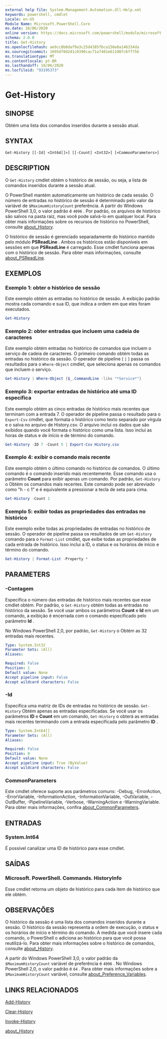 ```yaml
---
external help file: System.Management.Automation.dll-Help.xml
keywords: powershell, cmdlet
Locale: en-US
Module Name: Microsoft.PowerShell.Core
ms.date: 10/06/2020
online version: https://docs.microsoft.com/powershell/module/microsoft.powershell.core/get-history?view=powershell-5.1&WT.mc_id=ps-gethelp
schema: 2.0.0
title: Get-History
ms.openlocfilehash: ae9cc8b0daf9a3c25d4385fbca156e8a146334da
ms.sourcegitcommit: 1695df0d241c0390cac71a7401e61198fc6ff756
ms.translationtype: MT
ms.contentlocale: pt-BR
ms.lasthandoff: 10/06/2020
ms.locfileid: "93195373"
---
```

# Get-History

## SINOPSE
Obtém uma lista dos comandos inseridos durante a sessão atual.

## SYNTAX

```
Get-History [[-Id] <Int64[]>] [[-Count] <Int32>] [<CommonParameters>]
```

## DESCRIPTION

O `Get-History` cmdlet obtém o histórico de sessão, ou seja, a lista de comandos inseridos durante a sessão atual.

O PowerShell mantém automaticamente um histórico de cada sessão. O número de entradas no histórico de sessão é determinado pelo valor da variável de `$MaximumHistoryCount` preferência. A partir do Windows PowerShell 3,0, o valor padrão é `4096` . Por padrão, os arquivos de histórico são salvos na pasta raiz, mas você pode salvá-lo em qualquer local. Para obter mais informações sobre os recursos de histórico no PowerShell, consulte [about_History](About/about_History.md).

O histórico de sessão é gerenciado separadamente do histórico mantido pelo módulo **PSReadLine** .
Ambos os históricos estão disponíveis em sessões em que **PSReadLine** é carregado. Esse cmdlet funciona apenas com o histórico de sessão. Para obter mais informações, consulte [about_PSReadLine](../PSReadLine/About/about_PSReadLine.md).

## EXEMPLOS

### Exemplo 1: obter o histórico de sessão

Este exemplo obtém as entradas no histórico de sessão. A exibição padrão mostra cada comando e sua ID, que indica a ordem em que eles foram executados.

```powershell
Get-History
```

### Exemplo 2: obter entradas que incluem uma cadeia de caracteres

Este exemplo obtém entradas no histórico de comandos que incluem o serviço de cadeia de caracteres. O primeiro comando obtém todas as entradas no histórico da sessão. O operador de pipeline ( `|` ) passa os resultados para o `Where-Object` cmdlet, que seleciona apenas os comandos que incluem o serviço.

```powershell
Get-History | Where-Object {$_.CommandLine -like "*Service*"}
```

### Exemplo 3: exportar entradas de histórico até uma ID específica

Este exemplo obtém as cinco entradas de histórico mais recentes que terminam com a entrada 7. O operador de pipeline passa o resultado para o `Export-Csv` cmdlet, que formata o histórico como texto separado por vírgula e o salva no arquivo de History.csv. O arquivo inclui os dados que são exibidos quando você formata o histórico como uma lista. Isso inclui as horas de status e de início e de término do comando.

```powershell
Get-History -ID 7 -Count 5 | Export-Csv History.csv
```

### Exemplo 4: exibir o comando mais recente

Este exemplo obtém o último comando no histórico de comandos. O último comando é o comando inserido mais recentemente. Esse comando usa o parâmetro **Count** para exibir apenas um comando. Por padrão, `Get-History` o Obtém os comandos mais recentes. Este comando pode ser abreviado como "h - c 1" e é equivalente a pressionar a tecla de seta para cima.

```powershell
Get-History -Count 1
```

### Exemplo 5: exibir todas as propriedades das entradas no histórico

Este exemplo exibe todas as propriedades de entradas no histórico de sessão. O operador de pipeline passa os resultados de um `Get-History` comando para o `Format-List` cmdlet, que exibe todas as propriedades de cada entrada de histórico. Isso inclui a ID, o status e os horários de início e término do comando.

```powershell
Get-History | Format-List -Property *
```

## PARAMETERS

### -Contagem

Especifica o número das entradas de histórico mais recentes que esse cmdlet obtém. Por padrão, o `Get-History` obtém todas as entradas no histórico da sessão. Se você usar ambos os parâmetros **Count** e **Id** em um comando, a exibição é encerrada com o comando especificado pelo parâmetro **Id** .

No Windows PowerShell 2,0, por padrão, `Get-History` o Obtém as 32 entradas mais recentes.

```yaml
Type: System.Int32
Parameter Sets: (All)
Aliases:

Required: False
Position: 1
Default value: None
Accept pipeline input: False
Accept wildcard characters: False
```

### -Id

Especifica uma matriz de IDs de entradas no histórico de sessão. `Get-History` Obtém apenas as entradas especificadas. Se você usar os parâmetros **ID** e **Count** em um comando, `Get-History` o obterá as entradas mais recentes terminando com a entrada especificada pelo parâmetro **ID** .

```yaml
Type: System.Int64[]
Parameter Sets: (All)
Aliases:

Required: False
Position: 0
Default value: None
Accept pipeline input: True (ByValue)
Accept wildcard characters: False
```

### CommonParameters

Este cmdlet oferece suporte aos parâmetros comuns: -Debug, -ErrorAction, -ErrorVariable, -InformationAction, -InformationVariable, -OutVariable, -OutBuffer, -PipelineVariable, -Verbose, -WarningAction e -WarningVariable. Para obter mais informações, confira [about_CommonParameters](https://go.microsoft.com/fwlink/?LinkID=113216).

## ENTRADAS

### System.Int64

É possível canalizar uma ID de histórico para esse cmdlet.

## SAÍDAS

### Microsoft. PowerShell. Commands. HistoryInfo

Esse cmdlet retorna um objeto de histórico para cada item de histórico que ele obtém.

## OBSERVAÇÕES

O histórico da sessão é uma lista dos comandos inseridos durante a sessão. O histórico da sessão representa a ordem de execução, o status e os horários de início e término do comando. À medida que você insere cada comando, o PowerShell o adiciona ao histórico para que você possa reutilizá-lo. Para obter mais informações sobre o histórico de comandos, consulte [about_History](About/about_History.md).

A partir do Windows PowerShell 3,0, o valor padrão da `$MaximumHistoryCount` variável de preferência é `4096` . No Windows PowerShell 2,0, o valor padrão é `64` . Para obter mais informações sobre a `$MaximumHistoryCount` variável, consulte [about_Preference_Variables](About/about_Preference_Variables.md).

## LINKS RELACIONADOS

[Add-History](Add-History.md)

[Clear-History](Clear-History.md)

[Invoke-History](Invoke-History.md)

[about_History](About/about_History.md)
